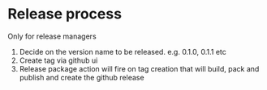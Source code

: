 ﻿# Release process

Only for release managers

1. Decide on the version name to be released. e.g. 0.1.0, 0.1.1 etc
2. Create tag via github ui
3. Release package action will fire on tag creation that will build, pack and publish and create the github release


